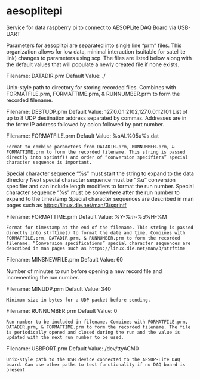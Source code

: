 # aesoplitepi
Service for data raspberry pi to connect to AESOPLite DAQ Board via USB-UART

Parameters for aesoplitpi are separated into single line “prm” files. This organization allows for low data, minimal interaction (suitable for satellite link) changes to parameters using scp. The files are listed below along with the default values that will populate a newly created file if none exists.

Filename: DATADIR.prm			Default Value: ./

Unix-style path to directory for storing recorded files. Combines with FORMATFILE.prm, FORMATTIME.prm, & RUNNUMBER.prm to form the recorded filename.

Filename: DESTUDP.prm			Default Value: 127.0.0.1:2102,127.0.0.1:2101
	List of up to 8 UDP destination address separated by commas. Addresses are in the form: IP address followed by colon followed by port number.

Filename: FORMATFILE.prm		Default Value: %sAL%05u%s.dat

	Format to combine parameters from DATADIR.prm, RUNNUMBER.prm, & FORMATTIME.prm to form the recorded filename. This string is passed directly into sprintf() and order of “conversion specifiers” special character sequence is important. 
Special character sequence “%s” must start the string to expand to the data directory 
Next special character sequence must be “%u” conversion specifier and can include length modifiers to format the run number.
Special character sequence “%s” must be somewhere after the run number to expand to the timestamp 
Special character sequences are described in man pages such as https://linux.die.net/man/3/sprintf

Filename: FORMATTIME.prm		Default Value: _%Y-%m-%d_%H-%M

	Format for timestamp at the end of the filename. This string is passed directly into strftime() to format the date and time. Combines with FORMATFILE.prm, DATADIR.prm, & RUNNUMBER.prm to form the recorded filename. “Conversion specifications” special character sequences are described in man pages such as https://linux.die.net/man/3/strftime

Filename: MINSNEWFILE.prm		Default Value: 60

Number of minutes to run before opening a new record file and incrementing the run number.

Filename: MINUDP.prm			Default Value: 340

	Minimum size in bytes for a UDP packet before sending.

Filename: RUNNUMBER.prm		Default Value: 0

	Run number to be included in filename. Combines with FORMATFILE.prm, DATADIR.prm, & FORMATTIME.prm to form the recorded filename. The file is periodically opened and closed during the run and the value is updated with the next run number to be used.

Filename: USBPORT.prm		Default Value: /dev/ttyACM0

	Unix-style path to the USB device connected to the AESOP-Lite DAQ board. Can use other paths to test functionality if no DAQ board is present

